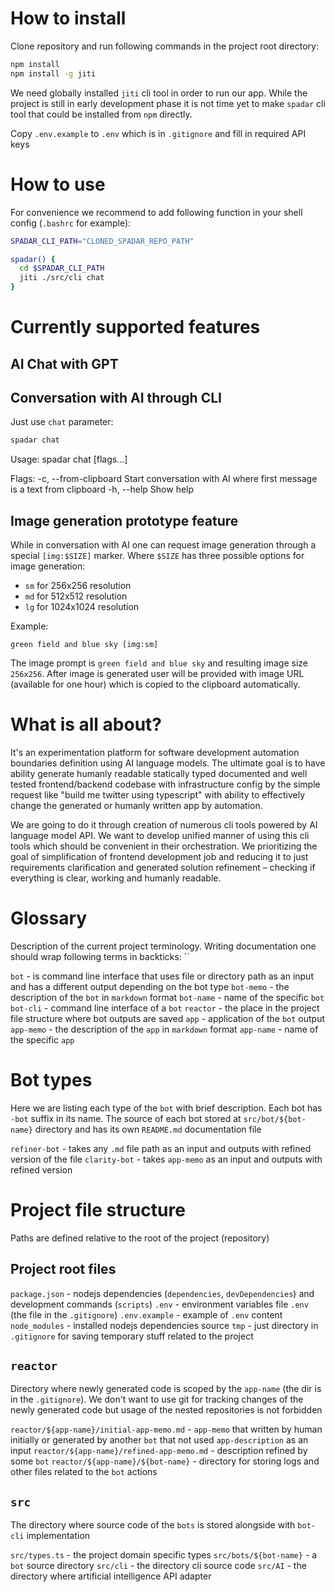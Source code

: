 # How to install

Clone repository and run following commands in the project root directory:

```sh
npm install
npm install -g jiti
```

We need globally installed `jiti` cli tool in order to run our app. While the project is still in early development phase it is not time yet to make `spadar` cli tool that could be installed from `npm` directly.

Copy `.env.example` to `.env` which is in `.gitignore` and fill in required API keys

# How to use

For convenience we recommend to add following function in your shell config (`.bashrc` for example):

```sh
SPADAR_CLI_PATH="CLONED_SPADAR_REPO_PATH"

spadar() {
  cd $SPADAR_CLI_PATH
  jiti ./src/cli chat
}
```

# Currently supported features
## AI Chat with GPT

## Conversation with AI through CLI

Just use `chat` parameter:

```sh
spadar chat
```

Usage:
  spadar chat [flags...]

Flags:
  -c, --from-clipboard        Start conversation with AI where first message is a text from clipboard
  -h, --help                  Show help

## Image generation prototype feature

While in conversation with AI one can request image generation through a special `[img:$SIZE]` marker. Where `$SIZE` has three possible options for image generation:

  - `sm` for 256x256 resolution
  - `md` for 512x512 resolution
  - `lg` for 1024x1024 resolution

Example:
```
green field and blue sky [img:sm]
```

The image prompt is `green field and blue sky` and resulting image size `256x256`. After image is generated user will be provided with image URL (available for one hour) which is copied to the clipboard automatically.

# What is all about?

It's an experimentation platform for software development automation boundaries definition using AI language models. The ultimate goal is to have ability generate humanly readable statically typed documented and well tested frontend/backend codebase with infrastructure config by the simple request like "build me twitter using typescript" with ability to effectively change the generated or humanly written app by automation.

We are going to do it through creation of numerous cli tools powered by AI language model API. We want to develop unified manner of using this cli tools which should be convenient in their orchestration. We prioritizing the goal of simplification of frontend development job and reducing it to just requirements clarification and generated solution refinement – checking if everything is clear, working and humanly readable.

# Glossary

Description of the current project terminology. Writing documentation one should wrap following terms in backticks: ``

`bot` - is command line interface that uses file or directory path as an input and has a different output depending on the bot type
`bot-memo` - the description of the `bot` in `markdown` format
`bot-name` - name of the specific `bot`
`bot-cli` - command line interface of a `bot`
`reactor` - the place in the project file structure where bot outputs are saved
`app` - application of the `bot` output
`app-memo` - the description of the `app` in `markdown` format
`app-name` - name of the specific `app`

# Bot types

Here we are listing each type of the `bot` with brief description. Each bot has `-bot` suffix in its name. The source of each bot stored at `src/bot/${bot-name}` directory and has its own `README.md` documentation file

`refiner-bot` - takes any `.md` file path as an input and outputs with refined version of the file
`clarity-bot` - takes `app-memo` as an input and outputs with refined version

# Project file structure

Paths are defined relative to the root of the project (repository)

## Project root files

`package.json` - nodejs dependencies (`dependencies`, `devDependencies`) and development commands (`scripts`)
`.env` - environment variables file `.env` (the file in the `.gitignore`)
`.env.example` - example of `.env` content
`node_modules` - installed nodejs dependencies source
`tmp` - just directory in `.gitignore` for saving temporary stuff related to the project

## `reactor`

Directory where newly generated code is scoped by the `app-name` (the dir is in the `.gitignore`). We don't want to use git for tracking changes of the newly generated code but usage of the nested repositories is not forbidden

`reactor/${app-name}/initial-app-memo.md` - `app-memo` that written by human initially or generated by another `bot` that not used `app-description` as an input
`reactor/${app-name}/refined-app-memo.md` - description refined by some `bot`
`reactor/${app-name}/${bot-name}` - directory for storing logs and other files related to the `bot` actions

## `src`

The directory where source code of the `bots` is stored alongside with `bot-cli` implementation

`src/types.ts` - the project domain specific types
`src/bots/${bot-name}` - a `bot` source directory
`src/cli` - the directory cli source code
`src/AI` - the directory where artificial intelligence API adapter
